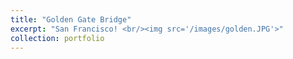 ```yaml
---
title: "Golden Gate Bridge"
excerpt: "San Francisco! <br/><img src='/images/golden.JPG'>"
collection: portfolio
---
```

